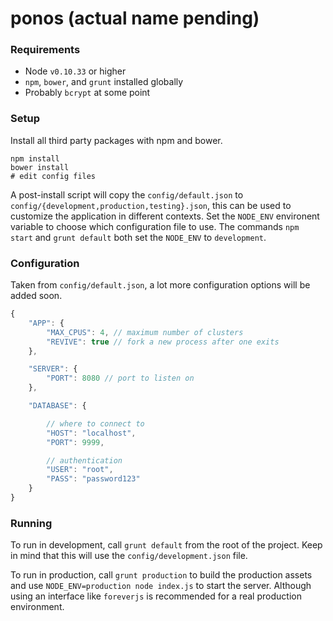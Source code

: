 ponos (actual name pending)
===========

### Requirements

* Node `v0.10.33` or higher
* `npm`, `bower`, and `grunt` installed globally
* Probably `bcrypt` at some point

### Setup

Install all third party packages with npm and bower.

```
npm install
bower install
# edit config files
```

A post-install script will copy the `config/default.json` to `config/{development,production,testing}.json`, this can be used to customize the application in different contexts. Set the `NODE_ENV` environent variable to choose which configuration file to use. The commands `npm start` and `grunt default` both set the `NODE_ENV` to `development`.

### Configuration

Taken from `config/default.json`, a lot more configuration options will be added soon.

```javascript
{
    "APP": {
        "MAX_CPUS": 4, // maximum number of clusters
        "REVIVE": true // fork a new process after one exits
    },

    "SERVER": {
        "PORT": 8080 // port to listen on
    },

    "DATABASE": {

        // where to connect to
        "HOST": "localhost",
        "PORT": 9999,

        // authentication
        "USER": "root",
        "PASS": "password123"
    }
}
```

### Running

To run in development, call `grunt default` from the root of the project. Keep in mind that this will use the `config/development.json` file.

To run in production, call `grunt production` to build the production assets and use `NODE_ENV=production node index.js` to start the server. Although using an interface like `foreverjs` is recommended for a real production environment.
